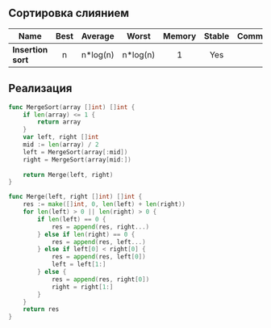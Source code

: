 ## Сортировка слиянием

Name                  | Best        | Average             | Worst               | Memory    | Stable    | Comments  |
| --------------------- | :---------: | :-----------------: | :-----------------: | :-------: | :-------: | :-------- |
| **Insertion sort**    | n           | n*log(n)       | n*log(n)       | 1         | Yes       |           |



## Реализация

```go
func MergeSort(array []int) []int {
    if len(array) <= 1 {
        return array
    }
    var left, right []int
    mid := len(array) / 2
    left = MergeSort(array[:mid])
    right = MergeSort(array[mid:])
    
    return Merge(left, right)
}

func Merge(left, right []int) []int {
    res := make([]int, 0, len(left) + len(right))
    for len(left) > 0 || len(right) > 0 {
        if len(left) == 0 {
            res = append(res, right...)
        } else if len(right) == 0 {
            res = append(res, left...)
        } else if left[0] < right[0] {
            res = append(res, left[0])
            left = left[1:]
        } else {
            res = append(res, right[0])
            right = right[1:]
        }
    }
    return res
}
```
